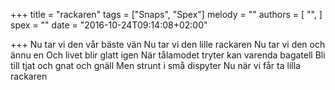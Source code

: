 +++
title = "rackaren"
tags = ["Snaps", "Spex"]
melody = ""
authors = [
  "",
]
spex = ""
date = "2016-10-24T09:14:08+02:00"

+++
Nu tar vi den vår bäste vän
Nu tar vi den lille rackaren
Nu tar vi den och ännu en 
Och livet blir glatt igen
När tålamodet tryter kan varenda bagatell
Bli till tjat och gnat och gnäll 
Men strunt i små dispyter
Nu när vi får ta lilla rackaren

